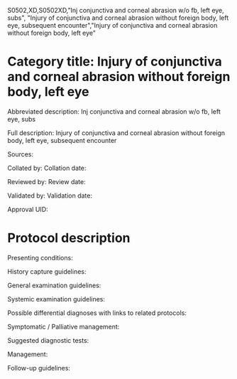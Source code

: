 S0502,XD,S0502XD,"Inj conjunctiva and corneal abrasion w/o fb, left eye, subs", "Injury of conjunctiva and corneal abrasion without foreign body, left eye, subsequent encounter","Injury of conjunctiva and corneal abrasion without foreign body, left eye"
# Category title: Injury of conjunctiva and corneal abrasion without foreign body, left eye

Abbreviated description: Inj conjunctiva and corneal abrasion w/o fb, left eye, subs

Full description: Injury of conjunctiva and corneal abrasion without foreign body, left eye, subsequent encounter

Sources:

Collated by:
Collation date:

Reviewed by:
Review date:

Validated by:
Validation date:

Approval UID:

# Protocol description

Presenting conditions:

History capture guidelines:

General examination guidelines:

Systemic examination guidelines:

Possible differential diagnoses with links to related protocols:

Symptomatic / Palliative management:

Suggested diagnostic tests:

Management:

Follow-up guidelines:
